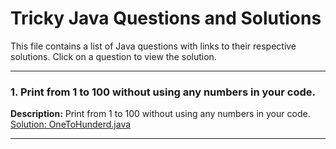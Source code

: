 # Tricky Java Questions and Solutions

This file contains a list of Java questions with links to their respective solutions. Click on a question to view the solution.

---

### 1. Print from 1 to 100 without using any numbers in your code.
**Description:** Print from 1 to 100 without using any numbers in your code.  
[Solution: OneToHunderd.java](src/OneToHunderd.java)

---



